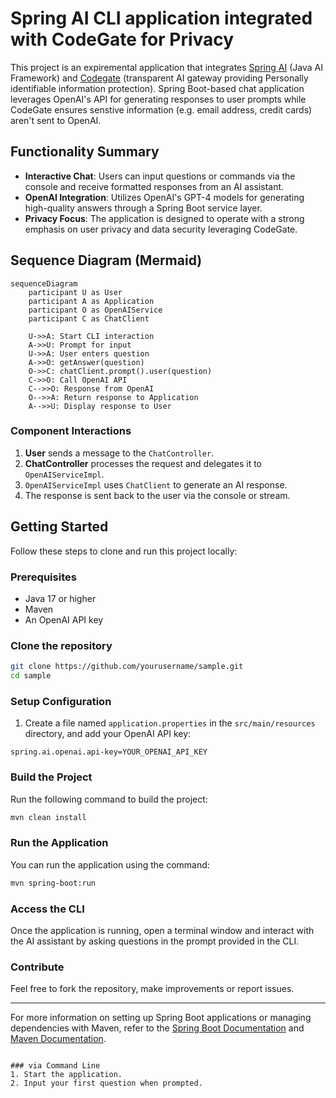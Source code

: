 

#  Spring AI CLI application integrated with CodeGate for Privacy
This project is an expiremental application that integrates [Spring AI](https://spring.io/projects/spring-ai) (Java AI Framework) and [Codegate](https://github.com/stacklok/codegate) (transparent AI gateway providing Personally identifiable information protection). Spring Boot-based chat application leverages OpenAI's API for generating responses to user prompts while CodeGate ensures senstive information (e.g. email address, credit cards) aren't sent to OpenAI. 

## Functionality Summary
- **Interactive Chat**: Users can input questions or commands via the console and receive formatted responses from an AI assistant.
- **OpenAI Integration**: Utilizes OpenAI's GPT-4 models for generating high-quality answers through a Spring Boot service layer.
- **Privacy Focus**: The application is designed to operate with a strong emphasis on user privacy and data security leveraging CodeGate.

## Sequence Diagram (Mermaid)

```mermaid
sequenceDiagram
    participant U as User
    participant A as Application
    participant O as OpenAIService
    participant C as ChatClient

    U->>A: Start CLI interaction
    A->>U: Prompt for input
    U->>A: User enters question
    A->>O: getAnswer(question)
    O->>C: chatClient.prompt().user(question)
    C->>O: Call OpenAI API
    C-->>O: Response from OpenAI
    O-->>A: Return response to Application
    A-->>U: Display response to User
```

### Component Interactions
1. **User** sends a message to the `ChatController`.
2. **ChatController** processes the request and delegates it to `OpenAIServiceImpl`.
3. `OpenAIServiceImpl` uses `ChatClient` to generate an AI response.
4. The response is sent back to the user via the console or stream.

## Getting Started

Follow these steps to clone and run this project locally:

### Prerequisites

- Java 17 or higher
- Maven 
- An OpenAI API key

### Clone the repository

```bash
git clone https://github.com/yourusername/sample.git
cd sample
```

### Setup Configuration

1. Create a file named `application.properties` in the `src/main/resources` directory, and add your OpenAI API key:

```
spring.ai.openai.api-key=YOUR_OPENAI_API_KEY
```

### Build the Project

Run the following command to build the project:

```bash
mvn clean install
```

### Run the Application

You can run the application using the command:

```bash
mvn spring-boot:run
```

### Access the CLI

Once the application is running, open a terminal window and interact with the AI assistant by asking questions in the prompt provided in the CLI.

### Contribute

Feel free to fork the repository, make improvements or report issues.

---

For more information on setting up Spring Boot applications or managing dependencies with Maven, refer to the [Spring Boot Documentation](https://docs.spring.io/spring-boot/docs/current/reference/htmlsingle/) and [Maven Documentation](https://maven.apache.org/guides/index.html).
```

### via Command Line
1. Start the application.
2. Input your first question when prompted.

